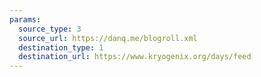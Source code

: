 ```yaml
---
params:
  source_type: 3
  source_url: https://danq.me/blogroll.xml
  destination_type: 1
  destination_url: https://www.kryogenix.org/days/feed
---
```

